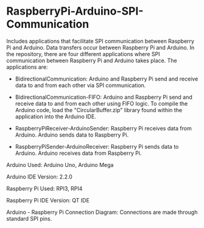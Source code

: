 # RaspberryPi-Arduino-SPI-Communication
Includes applications that facilitate SPI communication between Raspberry Pi and Arduino. Data transfers occur between Raspberry Pi and Arduino.
In the repository, there are four different applications where SPI communication between Raspberry Pi and Arduino takes place. The applications are:

- BidirectionalCommunication: Arduino and Raspberry Pi send and receive data to and from each other via SPI communication.

- BidirectionalCommunication-FIFO: Arduino and Raspberry Pi send and receive data to and from each other using FIFO logic. To compile the Arduino code, load the "CircularBuffer.zip" library found within the application into the Arduino IDE.

- RaspberryPiReceiver-ArduinoSender: Raspberry Pi receives data from Arduino. Arduino sends data to Raspberry Pi.

- RaspberryPiSender-ArduinoReceiver: Raspberry Pi sends data to Arduino. Arduino receives data from Raspberry Pi.

Arduino Used: Arduino Uno, Arduino Mega

Arduino IDE Version: 2.2.0

Raspberry Pi Used: RPI3, RPI4

Raspberry Pi IDE Version: QT IDE

Arduino - Raspberry Pi Connection Diagram: Connections are made through standard SPI pins.